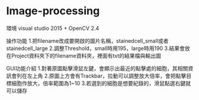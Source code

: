 # Image-processing
環境 visual studio 2015 + OpenCV 2.4

操作功能
1.把filename改成要開啟的圖片名稱，stainedcell_small或者stainedcell_large
2.調整Threshold，small時用195，large時用190
3.結果會放在Project資料夾下的filename資料夾，裡面有txt的結果檔與輸出圖

GUI功能介紹
1.對著原圖點擊滑鼠左鍵，會顯示出最近的點擊處的細胞，其相關資訊會列在左上角
2.原圖上方會有Trackbar，拉動可以調整放大倍率，會把點擊目標細胞作放大，倍率範圍為1~10
3.若選到的細胞是想要紀錄的，滑鼠點選右鍵就可以儲存
